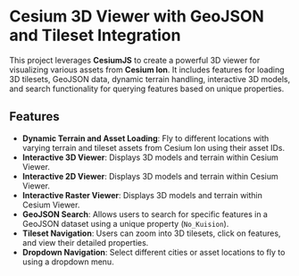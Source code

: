 # Cesium 3D Viewer with GeoJSON and Tileset Integration

This project leverages **CesiumJS** to create a powerful 3D viewer for visualizing various assets from **Cesium Ion**. It includes features for loading 3D tilesets, GeoJSON data, dynamic terrain handling, interactive 3D models, and search functionality for querying features based on unique properties.

## Features

- **Dynamic Terrain and Asset Loading**: Fly to different locations with varying terrain and tileset assets from Cesium Ion using their asset IDs.
- **Interactive 3D Viewer**: Displays 3D models and terrain within Cesium Viewer.
- **Interactive 2D Viewer**: Displays 3D models and terrain within Cesium Viewer.
- **Interactive Raster Viewer**: Displays 3D models and terrain within Cesium Viewer.
- **GeoJSON Search**: Allows users to search for specific features in a GeoJSON dataset using a unique property (`No_Kuision`).
- **Tileset Navigation**: Users can zoom into 3D tilesets, click on features, and view their detailed properties.
- **Dropdown Navigation**: Select different cities or asset locations to fly to using a dropdown menu.
